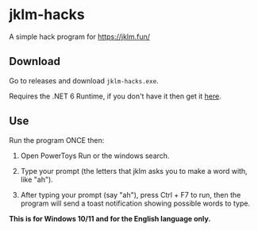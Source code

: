 # jklm-hacks
 A simple hack program for https://jklm.fun/

## Download
Go to releases and download `jklm-hacks.exe`.

Requires the .NET 6 Runtime, if you don't have it then get it [here](https://dot.net/download).

## Use
Run the program ONCE then:

1. Open PowerToys Run or the windows search.

2. Type your prompt (the letters that jklm asks you to make a word with, like "ah").

3. After typing your prompt (say "ah"), press Ctrl + F7 to run, then the program will send a toast notification showing possible words to type.

**This is for Windows 10/11 and for the English language only.**
